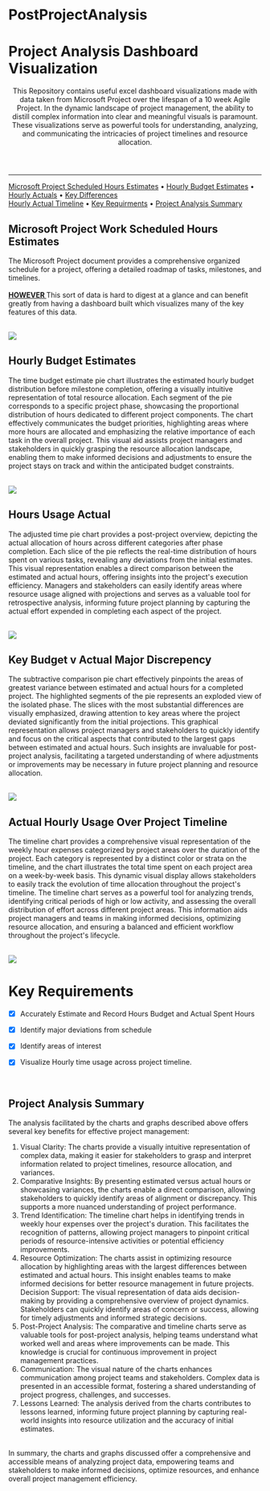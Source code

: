 # PostProjectAnalysis

<header>
  <h1  align="left">Project Analysis Dashboard Visualization</h1>
</p>
  <p>
    This Repository contains useful excel dashboard visualizations made with data taken from Microsoft Project over the lifespan of a 10 week Agile Project. In the dynamic landscape of project management, the ability to distill complex information into clear and meaningful visuals is paramount. These visualizations serve as powerful tools for understanding, analyzing, and communicating the intricacies of project timelines and resource allocation.

	
  </p>
</header>


<!-- table of contents-->
<nav>
      <hr>
      <p align="left">
	    <a href="#micproject">Microsoft Project Scheduled Hours Estimates</a> •
         <a href="#estimates">Hourly Budget Estimates</a> •
            <a href="#actuals">Hourly Actuals</a> •
            <a href="#keydiff">Key Differences</a> 
</br>
          <a href="#timeline">Hourly Actual Timeline</a> •
         <a href="#keyfeatures">Key Requirments</a> •
	 <a href="#summary">Project Analysis Summary</a>
      </p>

</nav>

<section id="micproject">
<h1>Microsoft Project Work Scheduled Hours Estimates</h1>
<p>
The Microsoft Project document provides a comprehensive organized schedule for a project, offering a detailed roadmap of tasks, milestones, and timelines.
	</br>	</br>
	<u><b>HOWEVER </b> </u>This sort of data is hard to digest at a glance and can benefit greatly from having a dashboard built which visualizes many of the key features of this data.
</p>
<br/>
<img align="center" src="Mic Proj.png"/>
</section>

<section id="estimates">
<h1>Hourly Budget Estimates</h1>
<p>
	The time budget estimate pie chart illustrates the estimated hourly budget distribution before milestone completion, offering a visually intuitive representation of total resource allocation. Each segment of the pie corresponds to a specific project phase, showcasing the proportional distribution of hours dedicated to different project components. The chart effectively communicates the budget priorities, highlighting areas where more hours are allocated and emphasizing the relative importance of each task in the overall project. This visual aid assists project managers and stakeholders in quickly grasping the resource allocation landscape, enabling them to make informed decisions and adjustments to ensure the project stays on track and within the anticipated budget constraints.</p>
<br/>
<img align="center" src="Project Time Budget.png"/>
</section>

<section id="actuals">
<h1>Hours Usage Actual</h1>
<p>The adjusted time pie chart provides a post-project overview, depicting the actual allocation of hours across different categories after phase completion. Each slice of the pie reflects the real-time distribution of hours spent on various tasks, revealing any deviations from the initial estimates. This visual representation enables a direct comparison between the estimated and actual hours, offering insights into the project's execution efficiency. Managers and stakeholders can easily identify areas where resource usage aligned with projections and serves as a valuable tool for retrospective analysis, informing future project planning by capturing the actual effort expended in completing each aspect of the project.</p>
<br/>
<img align="center" src="ProjectTime Actual.png"/>
</section>

<section id="keydiff">
<h1>Key Budget v Actual Major Discrepency</h1>
<p>The subtractive comparison pie chart effectively pinpoints the areas of greatest variance between estimated and actual hours for a completed project. The highlighted segments of the pie represents an exploded view of the isolated phase. The slices with the most substantial differences are visually emphasized, drawing attention to key areas where the project deviated significantly from the initial projections. This graphical representation allows project managers and stakeholders to quickly identify and focus on the critical aspects that contributed to the largest gaps between estimated and actual hours. Such insights are invaluable for post-project analysis, facilitating a targeted understanding of where adjustments or improvements may be necessary in future project planning and resource allocation.</p>
<br/>
<img align="center" src="MostMeanDiff.png" hover = "Prodominant Discrepency" />
</section>
	
<section id="timeline">
<h1>Actual Hourly Usage Over Project Timeline </h1>
<p>The timeline chart provides a comprehensive visual representation of the weekly hour expenses categorized by project areas over the duration of the project. Each category is represented by a distinct color or strata on the timeline, and the chart illustrates the total time spent on each project area on a week-by-week basis. This dynamic visual display allows stakeholders to easily track the evolution of time allocation throughout the project's timeline. The timeline chart serves as a powerful tool for analyzing trends, identifying critical periods of high or low activity, and assessing the overall distribution of effort across different project areas. This information aids project managers and teams in making informed decisions, optimizing resource allocation, and ensuring a balanced and efficient workflow throughout the project's lifecycle.</p>
<br/>
<img align="center" src="ProjectTimeDur.png"/>
</section>


<section id="keyfeatures">

  <article>
</section>    <h1>Key Requirements</h1>


      
- [x] Accurately Estimate and Record Hours Budget and Actual Spent Hours
- [x] Identify major deviations from schedule
- [x] Identify areas of interest
- [x] Visualize Hourly time usage across project timeline.


  </article>
  <br/>
</section>

<section id="summary">
<h1>Project Analysis Summary</h1>
<p>
The analysis facilitated by the charts and graphs described above offers several key benefits for effective project management:
</br>

<ol>
<li>
	Visual Clarity: The charts provide a visually intuitive representation of complex data, making it easier for stakeholders to grasp and interpret information related to project timelines, resource allocation, and variances.
</li>
<li>
    Comparative Insights: By presenting estimated versus actual hours or showcasing variances, the charts enable a direct comparison, allowing stakeholders to quickly identify areas of alignment or discrepancy. This supports a more nuanced understanding of project performance.
</li>
<li>
    Trend Identification: The timeline chart helps in identifying trends in weekly hour expenses over the project's duration. This facilitates the recognition of patterns, allowing project managers to pinpoint critical periods of resource-intensive activities or potential efficiency improvements.
</li>

<li>
	Resource Optimization: The charts assist in optimizing resource allocation by highlighting areas with the largest differences between estimated and actual hours. This insight enables teams to make informed decisions for better resource management in future projects.
</li>
    Decision Support: The visual representation of data aids decision-making by providing a comprehensive overview of project dynamics. Stakeholders can quickly identify areas of concern or success, allowing for timely adjustments and informed strategic decisions.
<li>Post-Project Analysis: The comparative and timeline charts serve as valuable tools for post-project analysis, helping teams understand what worked well and areas where improvements can be made. This knowledge is crucial for continuous improvement in project management practices.</li>
    
<li> Communication: The visual nature of the charts enhances communication among project teams and stakeholders. Complex data is presented in an accessible format, fostering a shared understanding of project progress, challenges, and successes.
</li>
<li>  Lessons Learned: The analysis derived from the charts contributes to lessons learned, informing future project planning by capturing real-world insights into resource utilization and the accuracy of initial estimates.
</li>
</ol>
</br>
In summary, the charts and graphs discussed offer a comprehensive and accessible means of analyzing project data, empowering teams and stakeholders to make informed decisions, optimize resources, and enhance overall project management efficiency.
</p>
<br/>

</section>



